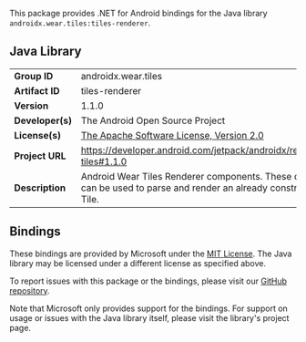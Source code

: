 This package provides .NET for Android bindings for the Java library `androidx.wear.tiles:tiles-renderer`.

## Java Library

| | |
|-|-|
| **Group ID** | androidx.wear.tiles |
| **Artifact ID** | tiles-renderer |
| **Version** | 1.1.0 |
| **Developer(s)** | The Android Open Source Project |
| **License(s)** | [The Apache Software License, Version 2.0](http://www.apache.org/licenses/LICENSE-2.0.txt) |
| **Project URL** | https://developer.android.com/jetpack/androidx/releases/wear-tiles#1.1.0 |
| **Description** | Android Wear Tiles Renderer components. These components can be used to parse and render an already constructed Wear Tile. |

## Bindings

These bindings are provided by Microsoft under the [MIT License](https://opensource.org/licenses/MIT). The Java
library may be licensed under a different license as specified above.

To report issues with this package or the bindings, please visit our [GitHub repository](https://aka.ms/android-libraries).

Note that Microsoft only provides support for the bindings. For support on
usage or issues with the Java library itself, please visit the library's project page.
